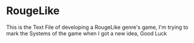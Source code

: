 # RougeLike
This is the Text File of developing a RougeLike genre's game, I'm trying to mark the Systems of the game when I got a new idea, Good Luck
